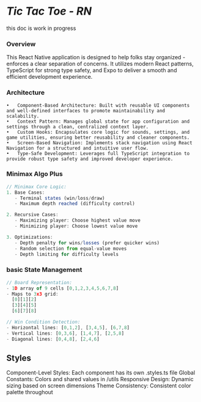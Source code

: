 
# ***Tic Tac Toe - RN***

 this doc is work in progress

### Overview
This React Native application is designed to help folks stay organized - enforces a clear separation of concerns. It utilizes modern React patterns, TypeScript for strong type safety, and Expo to deliver a smooth and efficient development experience.

### Architecture

	•	Component-Based Architecture: Built with reusable UI components and well-defined interfaces to promote maintainability and scalability.
	•	Context Pattern: Manages global state for app configuration and settings through a clean, centralized context layer.
	•	Custom Hooks: Encapsulates core logic for sounds, settings, and game utilities, ensuring better reusability and cleaner components.
	•	Screen-Based Navigation: Implements stack navigation using React Navigation for a structured and intuitive user flow.
	•	Type-Safe Development: Leverages full TypeScript integration to provide robust type safety and improved developer experience.

### Minimax Algo Plus

```typescript
// Minimax Core Logic:
1. Base Cases:
   - Terminal states (win/loss/draw)
   - Maximum depth reached (difficulty control)

2. Recursive Cases:
   - Maximizing player: Choose highest value move
   - Minimizing player: Choose lowest value move

3. Optimizations:
   - Depth penalty for wins/losses (prefer quicker wins)
   - Random selection from equal-value moves
   - Depth limiting for difficulty levels
```

### basic State Management

```typescript
// Board Representation:
- 1D array of 9 cells [0,1,2,3,4,5,6,7,8]
- Maps to 3x3 grid:
  [0][1][2]
  [3][4][5]
  [6][7][8]

// Win Condition Detection:
- Horizontal lines: [0,1,2], [3,4,5], [6,7,8]
- Vertical lines: [0,3,6], [1,4,7], [2,5,8]
- Diagonal lines: [0,4,8], [2,4,6]
```

## Styles

Component-Level Styles: Each component has its own .styles.ts file
Global Constants: Colors and shared values in /utils
Responsive Design: Dynamic sizing based on screen dimensions
Theme Consistency: Consistent color palette throughout


